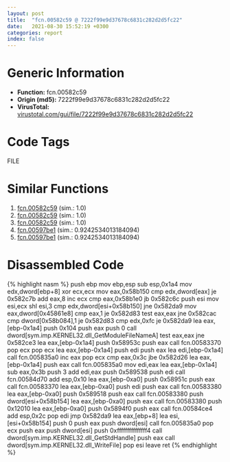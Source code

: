 ```yaml
---
layout: post
title:  "fcn.00582c59 @ 7222f99e9d37678c6831c282d2d5fc22"
date:   2021-08-30 15:52:19 +0300
categories: report
index: false
---
```


# Generic Information
- **Function:** fcn.00582c59
- **Origin (md5):** 7222f99e9d37678c6831c282d2d5fc22
- **VirusTotal:** [virustotal.com/gui/file/7222f99e9d37678c6831c282d2d5fc22][virustotal_ref]

# Code Tags
<span class="tag" id="FILE">FILE</span>


# Similar Functions

1. [fcn.00582c59][similar_1_ref] (sim.: 1.0)
2. [fcn.00582c59][similar_2_ref] (sim.: 1.0)
3. [fcn.00582c59][similar_3_ref] (sim.: 1.0)
4. [fcn.00597be1][similar_4_ref] (sim.: 0.9242534013184094)
5. [fcn.00597be1][similar_5_ref] (sim.: 0.9242534013184094)


# Disassembled Code

{% highlight nasm %}
push ebp
mov ebp,esp
sub esp,0x1a4
mov edx,dword[ebp+8]
xor ecx,ecx
mov eax,0x58b150
cmp edx,dword[eax]
je 0x582c7b
add eax,8
inc ecx
cmp eax,0x58b1e0
jb 0x582c6c
push esi
mov esi,ecx
shl esi,3
cmp edx,dword[esi+0x58b150]
jne 0x582da9
mov eax,dword[0x45861e8]
cmp eax,1
je 0x582d83
test eax,eax
jne 0x582cac
cmp dword[0x58b084],1
je 0x582d83
cmp edx,0xfc
je 0x582da9
lea eax,[ebp-0x1a4]
push 0x104
push eax
push 0
call dword[sym.imp.KERNEL32.dll_GetModuleFileNameA]
test eax,eax
jne 0x582ce3
lea eax,[ebp-0x1a4]
push 0x58953c
push eax
call fcn.00583370
pop ecx
pop ecx
lea eax,[ebp-0x1a4]
push edi
push eax
lea edi,[ebp-0x1a4]
call fcn.005835a0
inc eax
pop ecx
cmp eax,0x3c
jbe 0x582d26
lea eax,[ebp-0x1a4]
push eax
call fcn.005835a0
mov edi,eax
lea eax,[ebp-0x1a4]
sub eax,0x3b
push 3
add edi,eax
push 0x589538
push edi
call fcn.00584d70
add esp,0x10
lea eax,[ebp-0xa0]
push 0x58951c
push eax
call fcn.00583370
lea eax,[ebp-0xa0]
push edi
push eax
call fcn.00583380
lea eax,[ebp-0xa0]
push 0x589518
push eax
call fcn.00583380
push dword[esi+0x58b154]
lea eax,[ebp-0xa0]
push eax
call fcn.00583380
push 0x12010
lea eax,[ebp-0xa0]
push 0x5894f0
push eax
call fcn.00584ce4
add esp,0x2c
pop edi
jmp 0x582da9
lea eax,[ebp+8]
lea esi,[esi+0x58b154]
push 0
push eax
push dword[esi]
call fcn.005835a0
pop ecx
push eax
push dword[esi]
push 0xfffffffffffffff4
call dword[sym.imp.KERNEL32.dll_GetStdHandle]
push eax
call dword[sym.imp.KERNEL32.dll_WriteFile]
pop esi
leave 
ret 
{% endhighlight %}


[similar_1_ref]: /report/fcn.00582c59@8a9a5a47e947688a2f90ef26deea6dad
[similar_2_ref]: /report/fcn.00582c59@d60ee8e4610cda1f00d49c85bf399d2d
[similar_3_ref]: /report/fcn.00582c59@e1b4b070d3a680688b19064f5a6f71dc
[similar_4_ref]: /report/fcn.00597be1@140d3779c34998b2115004c062b02ca8
[similar_5_ref]: /report/fcn.00597be1@661071a934c3ddee44d06c85d99d90b2
[virustotal_ref]: https://www.virustotal.com/gui/file/7222f99e9d37678c6831c282d2d5fc22
